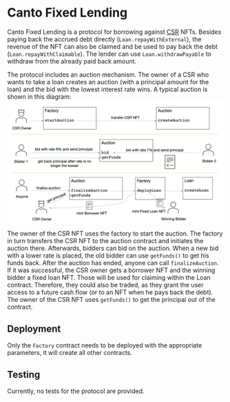 # Canto Fixed Lending

Canto Fixed Lending is a protocol for borrowing against [CSR](https://github.com/Canto-Improvement-Proposals/CIPs/blob/main/CIP-001.md) NFTs. Besides paying back the accrued debt directly (`Loan.repayWithExternal`), the revenue of the NFT can also be claimed and be used to pay back the debt (`Loan.repayWithClaimable`). The lender can use `Loan.withdrawPayable` to withdraw from the already paid back amount.

The protocol includes an auction mechanism. The owner of a CSR who wants to take a loan creates an auction (with a principal amount for the loan) and the bid with the lowest interest rate wins. A typical auction is shown in this diagram:
![Auction flow](docs/auction_flow.png)

The owner of the CSR NFT uses the factory to start the auction. The factory in turn transfers the CSR NFT to the auction contract and initiates the auction there.
Afterwards, bidders can bid on the auction. When a new bid with a lower rate is placed, the old bidder can use `getFunds()` to get his funds back.
After the auction has ended, anyone can call `finalizeAuction`. If it was successful, the CSR owner gets a borrower NFT and the winning bidder a fixed loan NFT. Those will be used for claiming within the Loan contract. Therefore, they could also be traded, as they grant the user access to a future cash flow (or to an NFT when he pays back the debt). The owner of the CSR NFT uses `getFunds()` to get the principal out of the contract.

## Deployment
Only the `Factory` contract needs to be deployed with the appropriate parameters, it will create all other contracts.

## Testing
Currently, no tests for the protocol are provided.